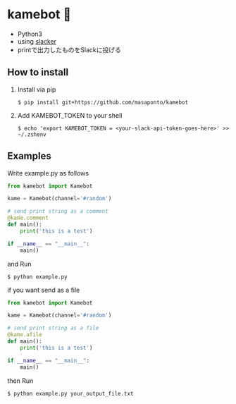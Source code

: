 # kamebot :turtle:
- Python3
- using [slacker](https://github.com/os/slacker)
- printで出力したものをSlackに投げる 



## How to install 
1. Install via pip  
   ```
   $ pip install git+https://github.com/masaponto/kamebot  
   ```
2. Add KAMEBOT_TOKEN to your shell  
   ```
   $ echo 'export KAMEBOT_TOKEN = <your-slack-api-token-goes-here>' >> ~/.zshenv
   ```

## Examples

Write example.py as follows  

```python
from kamebot import Kamebot

kame = Kamebot(channel='#random')

# send print string as a comment
@kame.comment
def main():
    print('this is a test')

if __name__ == "__main__":
    main()
```

and Run 
```
$ python example.py
```

if you want send as a file  

```python
from kamebot import Kamebot

kame = Kamebot(channel='#random')

# send print string as a file
@kame.afile
def main():
    print('this is a test')

if __name__ == "__main__":
    main()
```

then Run  
```
$ python example.py your_output_file.txt
```
